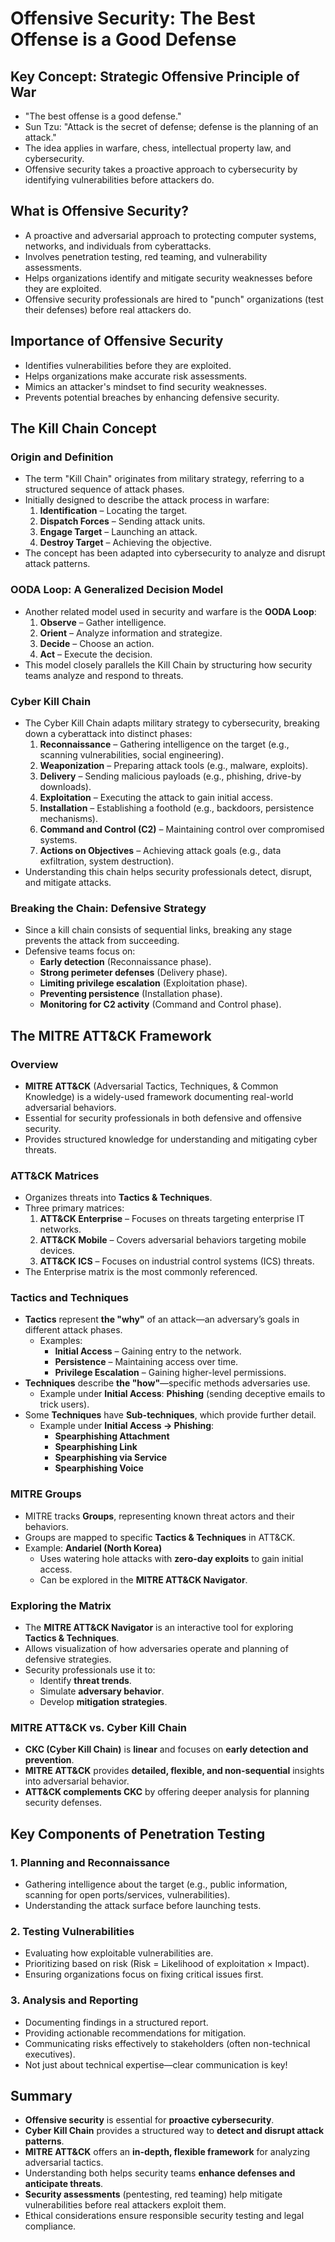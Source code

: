 

# Offensive Security: The Best Offense is a Good Defense

## Key Concept: Strategic Offensive Principle of War

- "The best offense is a good defense."
- Sun Tzu: "Attack is the secret of defense; defense is the planning of an attack."
- The idea applies in warfare, chess, intellectual property law, and cybersecurity.
- Offensive security takes a proactive approach to cybersecurity by identifying vulnerabilities before attackers do.

## What is Offensive Security?

- A proactive and adversarial approach to protecting computer systems, networks, and individuals from cyberattacks.
- Involves penetration testing, red teaming, and vulnerability assessments.
- Helps organizations identify and mitigate security weaknesses before they are exploited.
- Offensive security professionals are hired to "punch" organizations (test their defenses) before real attackers do.

## Importance of Offensive Security

- Identifies vulnerabilities before they are exploited.
- Helps organizations make accurate risk assessments.
- Mimics an attacker's mindset to find security weaknesses.
- Prevents potential breaches by enhancing defensive security.

## The Kill Chain Concept

### Origin and Definition

- The term "Kill Chain" originates from military strategy, referring to a structured sequence of attack phases.
- Initially designed to describe the attack process in warfare:
    1. **Identification** – Locating the target.
    2. **Dispatch Forces** – Sending attack units.
    3. **Engage Target** – Launching an attack.
    4. **Destroy Target** – Achieving the objective.
- The concept has been adapted into cybersecurity to analyze and disrupt attack patterns.

### OODA Loop: A Generalized Decision Model

- Another related model used in security and warfare is the **OODA Loop**:
    1. **Observe** – Gather intelligence.
    2. **Orient** – Analyze information and strategize.
    3. **Decide** – Choose an action.
    4. **Act** – Execute the decision.
- This model closely parallels the Kill Chain by structuring how security teams analyze and respond to threats.

### Cyber Kill Chain

- The Cyber Kill Chain adapts military strategy to cybersecurity, breaking down a cyberattack into distinct phases:
    1. **Reconnaissance** – Gathering intelligence on the target (e.g., scanning vulnerabilities, social engineering).
    2. **Weaponization** – Preparing attack tools (e.g., malware, exploits).
    3. **Delivery** – Sending malicious payloads (e.g., phishing, drive-by downloads).
    4. **Exploitation** – Executing the attack to gain initial access.
    5. **Installation** – Establishing a foothold (e.g., backdoors, persistence mechanisms).
    6. **Command and Control (C2)** – Maintaining control over compromised systems.
    7. **Actions on Objectives** – Achieving attack goals (e.g., data exfiltration, system destruction).
- Understanding this chain helps security professionals detect, disrupt, and mitigate attacks.

### Breaking the Chain: Defensive Strategy

- Since a kill chain consists of sequential links, breaking any stage prevents the attack from succeeding.
- Defensive teams focus on:
    - **Early detection** (Reconnaissance phase).
    - **Strong perimeter defenses** (Delivery phase).
    - **Limiting privilege escalation** (Exploitation phase).
    - **Preventing persistence** (Installation phase).
    - **Monitoring for C2 activity** (Command and Control phase).

## The MITRE ATT&CK Framework

### Overview

- **MITRE ATT&CK** (Adversarial Tactics, Techniques, & Common Knowledge) is a widely-used framework documenting real-world adversarial behaviors.
- Essential for security professionals in both defensive and offensive security.
- Provides structured knowledge for understanding and mitigating cyber threats.

### ATT&CK Matrices

- Organizes threats into **Tactics & Techniques**.
- Three primary matrices:
    1. **ATT&CK Enterprise** – Focuses on threats targeting enterprise IT networks.
    2. **ATT&CK Mobile** – Covers adversarial behaviors targeting mobile devices.
    3. **ATT&CK ICS** – Focuses on industrial control systems (ICS) threats.
- The Enterprise matrix is the most commonly referenced.

### Tactics and Techniques

- **Tactics** represent **the "why"** of an attack—an adversary’s goals in different attack phases.
    - Examples:
        - **Initial Access** – Gaining entry to the network.
        - **Persistence** – Maintaining access over time.
        - **Privilege Escalation** – Gaining higher-level permissions.
- **Techniques** describe **the "how"**—specific methods adversaries use.
    - Example under **Initial Access**: **Phishing** (sending deceptive emails to trick users).
- Some **Techniques** have **Sub-techniques**, which provide further detail.
    - Example under **Initial Access → Phishing**:
        - **Spearphishing Attachment**
        - **Spearphishing Link**
        - **Spearphishing via Service**
        - **Spearphishing Voice**

### MITRE Groups

- MITRE tracks **Groups**, representing known threat actors and their behaviors.
- Groups are mapped to specific **Tactics & Techniques** in ATT&CK.
- Example: **Andariel (North Korea)**
    - Uses watering hole attacks with **zero-day exploits** to gain initial access.
    - Can be explored in the **MITRE ATT&CK Navigator**.

### Exploring the Matrix

- The **MITRE ATT&CK Navigator** is an interactive tool for exploring **Tactics & Techniques**.
- Allows visualization of how adversaries operate and planning of defensive strategies.
- Security professionals use it to:
    - Identify **threat trends**.
    - Simulate **adversary behavior**.
    - Develop **mitigation strategies**.

### MITRE ATT&CK vs. Cyber Kill Chain

- **CKC (Cyber Kill Chain)** is **linear** and focuses on **early detection and prevention**.
- **MITRE ATT&CK** provides **detailed, flexible, and non-sequential** insights into adversarial behavior.
- **ATT&CK complements CKC** by offering deeper analysis for planning security defenses.

## Key Components of Penetration Testing

### 1. Planning and Reconnaissance

- Gathering intelligence about the target (e.g., public information, scanning for open ports/services, vulnerabilities).
- Understanding the attack surface before launching tests.

### 2. Testing Vulnerabilities

- Evaluating how exploitable vulnerabilities are.
- Prioritizing based on risk (Risk = Likelihood of exploitation × Impact).
- Ensuring organizations focus on fixing critical issues first.

### 3. Analysis and Reporting

- Documenting findings in a structured report.
- Providing actionable recommendations for mitigation.
- Communicating risks effectively to stakeholders (often non-technical executives).
- Not just about technical expertise—clear communication is key!

## Summary

- **Offensive security** is essential for **proactive cybersecurity**.
- **Cyber Kill Chain** provides a structured way to **detect and disrupt attack patterns**.
- **MITRE ATT&CK** offers an **in-depth, flexible framework** for analyzing adversarial tactics.
- Understanding both helps security teams **enhance defenses and anticipate threats**.
- **Security assessments** (pentesting, red teaming) help mitigate vulnerabilities before real attackers exploit them.
- Ethical considerations ensure responsible security testing and legal compliance.